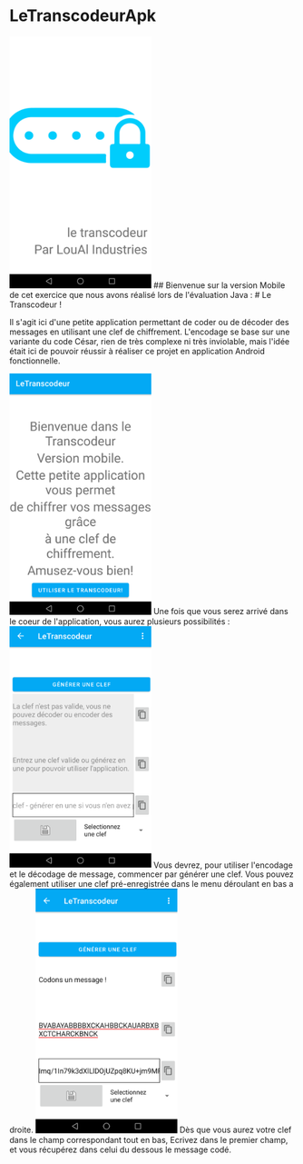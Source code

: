 # LeTranscodeurApk
<img src = https://github.com/AlexandreLourencinho/LeTranscodeurApk/blob/master/images/img1.png width=250 >
## Bienvenue sur la version Mobile de cet exercice que nous avons réalisé lors de l'évaluation Java : 
 # Le Transcodeur !
 
 Il s'agit ici d'une petite application permettant de coder ou de décoder des messages en utilisant une clef de chiffrement.
 L'encodage se base sur une variante du code César, rien de très complexe ni très inviolable, mais l'idée était ici de pouvoir réussir 
 à réaliser ce projet en application Android fonctionnelle.
 
 <img src = https://github.com/AlexandreLourencinho/LeTranscodeurApk/blob/master/images/img2.png width=250 >
Une fois que vous serez arrivé dans le coeur de l'application, vous aurez plusieurs possibilités : 
<img src = https://github.com/AlexandreLourencinho/LeTranscodeurApk/blob/master/images/img3.png width=250 >
Vous devrez, pour utiliser l'encodage et le décodage de message, commencer par générer une clef. Vous pouvez également utiliser une clef pré-enregistrée dans le menu déroulant en bas a droite.

<img src = https://github.com/AlexandreLourencinho/LeTranscodeurApk/blob/master/images/img4.png width=250 >
Dès que vous aurez votre clef dans le champ correspondant tout en bas, Ecrivez dans le premier champ, et vous récupérez dans celui du dessous le message codé.
